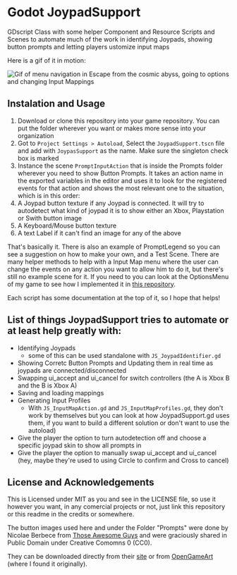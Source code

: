 # Godot JoypadSupport
GDscript Class with some helper Component and Resource Scripts and Scenes to automate much of the work in identifying Joypads, showing button prompts and letting players ustomize input maps

Here is a gif of it in motion:

![Gif of menu navigation in Escape from the cosmic abyss, going to options and changing Input Mappings](https://thumbs.gfycat.com/FinishedGrandioseBlackmamba-size_restricted.gif)

## Instalation and Usage
1. Download or clone this repository into your game repository. You can put the folder wherever you want or makes more sense into your organization
1. Got to `Project Settings > Autoload`, Select the `JoypadSupport.tscn` file and add with `JoypasSupport` as the name. Make sure the singleton check box is marked
1. Instance the scene `PromptInputAction` that is inside the Prompts folder wherever you need to show Button Prompts. It takes an action name in the exported variables in the editor and uses it to look for the registered events for that action and shows the most relevant one to the situation, which is in this order:
 1. A Joypad button texture if any Joypad is connected. It will try to autodetect what kind of joypad it is to show either an Xbox, Playstation or Swith button image
 2. A Keyboard/Mouse button texture
 3. A text Label if it can't find an image for any of the above
 
That's basically it. There is also an example of PromptLegend so you can see a suggestion on  how to make your own, and a Test Scene. There are many helper methods to help with a Input Map menu where the user can change the events on any action you want to allow him to do it, but there's still no example scene for it. If you need to you can look at the OptionsMenu of my game to see how I implemented it in [this repository](https://github.com/eh-jogos/EscapeFromTheCosmicAbyss).

Each script has some documentation at the top of it, so I hope that helps!

## List of things JoypadSupport tries to automate or at least help greatly with:
* Identifying Joypads 
  * some of this can be used standalone with `JS_JoypadIdentifier.gd`
* Showing Corretc Button Prompts and Updating them in real time as joypads are connected/disconnected
* Swapping ui_accept and ui_cancel for switch controllers (the A is Xbox B and the B is Xbox A)
* Saving and loading mappings 
* Generating Input Profiles 
  * With `JS_InputMapAction.gd` and `JS_InputMapProfiles.gd`, they don't work by themselves but you can look at how JoypadSupport.gd uses them, if you want to build a different solution or don't want to use the autoload)
* Give the player the option to turn autodetection off and choose a specific joypad skin to show all prompts in
* Give the player the option to manually swap ui_accept and ui_cancel (hey, maybe they're used to using Circle to confirm and Cross to cancel)

## License and Acknowledgements
This is Licensed under MIT as you and see in the LICENSE file, so use it however you want, in any comercial projects or not, just link this repository or this readme in the credits or somewhere.

The button images used here and under the Folder "Prompts" were done by Nicolae Berbece from [Those Awesome Guys](https://thoseawesomeguys.com/) and were graciously shared in Public Domain under Creative Comomns 0 (CC0). 

They can be downloaded directly from their [site](https://thoseawesomeguys.com/prompts/) or from [OpenGameArt](https://opengameart.org/content/free-keyboard-and-controllers-prompts-pack) (where I found it originally).
